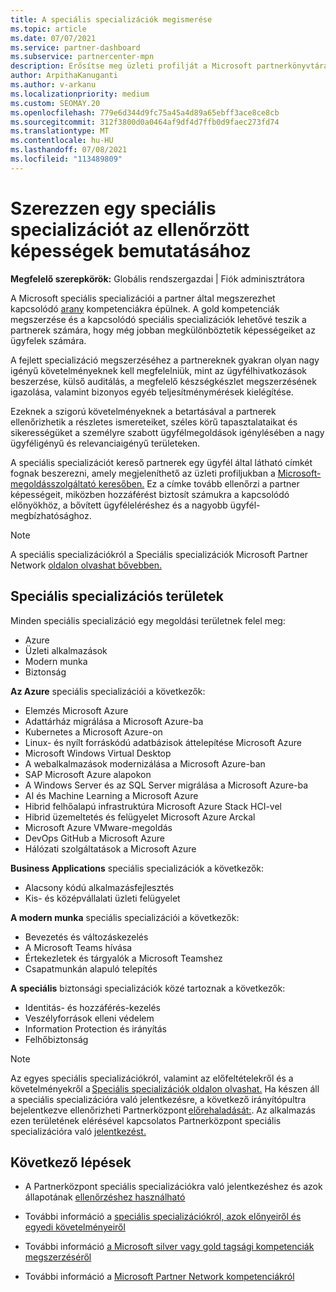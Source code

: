 ```yaml
---
title: A speciális specializációk megismerése
ms.topic: article
ms.date: 07/07/2021
ms.service: partner-dashboard
ms.subservice: partnercenter-mpn
description: Erősítse meg üzleti profilját a Microsoft partnerkönyvtárában. Megismerheti a meglévő Gold és Silver kompetencia mellett elérhető speciális specializációkat.
author: ArpithaKanuganti
ms.author: v-arkanu
ms.localizationpriority: medium
ms.custom: SEOMAY.20
ms.openlocfilehash: 779e6d344d9fc75a45a4d89a65ebff3ace8ce8cb
ms.sourcegitcommit: 312f3800d0a0464af9df4d7ffb0d9faec273fd74
ms.translationtype: MT
ms.contentlocale: hu-HU
ms.lasthandoff: 07/08/2021
ms.locfileid: "113489809"
---
```

# <a name="earn-an-advanced-specialization-to-showcase-your-validated-capabilities"></a>Szerezzen egy speciális specializációt az ellenőrzött képességek bemutatásához

**Megfelelő szerepkörök:** Globális rendszergazdai | Fiók adminisztrátora

A Microsoft speciális specializációi a partner által megszerezhet kapcsolódó [arany](learn-about-competencies.md) kompetenciákra épülnek. A gold kompetenciák megszerzése és a kapcsolódó speciális specializációk lehetővé teszik a partnerek számára, hogy még jobban megkülönböztetik képességeiket az ügyfelek számára.

A fejlett specializáció megszerzéséhez a partnereknek gyakran olyan nagy igényű követelményeknek kell megfelelniük, mint az ügyfélhivatkozások beszerzése, külső auditálás, a megfelelő készségkészlet megszerzésének igazolása, valamint bizonyos egyéb teljesítménymérések kielégítése.

Ezeknek a szigorú követelményeknek a betartásával a partnerek ellenőrizhetik a részletes ismereteiket, széles körű tapasztalataikat és sikerességüket a személyre szabott ügyfélmegoldások igénylésében a nagy ügyféligényű és relevanciaigényű területeken.

A speciális specializációt kereső partnerek egy ügyfél által látható címkét fognak beszerezni, amely megjeleníthető az üzleti profiljukban a [Microsoft-megoldásszolgáltató keresőben.](https://www.microsoft.com/solution-providers/home) Ez a címke tovább ellenőrzi a partner képességeit, miközben hozzáférést biztosít számukra a kapcsolódó előnyökhöz, a bővített ügyféleléréshez és a nagyobb ügyfél-megbízhatósághoz.

> [!NOTE]
> A speciális specializációkról a Speciális specializációk Microsoft Partner Network [oldalon olvashat bővebben.](https://partner.microsoft.com/membership/advanced-specialization)

## <a name="advanced-specialization-areas"></a>Speciális specializációs területek

Minden speciális specializáció egy megoldási területnek felel meg:

- Azure
- Üzleti alkalmazások
- Modern munka
- Biztonság

**Az Azure** speciális specializációi a következők:

- Elemzés Microsoft Azure
- Adattárház migrálása a Microsoft Azure-ba
- Kubernetes a Microsoft Azure-on
- Linux- és nyílt forráskódú adatbázisok áttelepítése Microsoft Azure
- Microsoft Windows Virtual Desktop
- A webalkalmazások modernizálása a Microsoft Azure-ban
- SAP Microsoft Azure alapokon
- A Windows Server és az SQL Server migrálása a Microsoft Azure-ba
- AI és Machine Learning a Microsoft Azure
- Hibrid felhőalapú infrastruktúra Microsoft Azure Stack HCI-vel
- Hibrid üzemeltetés és felügyelet Microsoft Azure Arckal
- Microsoft Azure VMware-megoldás
- DevOps GitHub a Microsoft Azure
- Hálózati szolgáltatások a Microsoft Azure


**Business Applications** speciális specializációk a következők:

- Alacsony kódú alkalmazásfejlesztés
- Kis- és középvállalati üzleti felügyelet

**A modern munka** speciális specializációi a következők:

- Bevezetés és változáskezelés
- A Microsoft Teams hívása
- Értekezletek és tárgyalók a Microsoft Teamshez
- Csapatmunkán alapuló telepítés

**A speciális** biztonsági specializációk közé tartoznak a következők:

- Identitás- és hozzáférés-kezelés
- Veszélyforrások elleni védelem
- Information Protection és irányítás
- Felhőbiztonság

> [!NOTE]
> Az egyes speciális specializációkról, valamint az előfeltételekről és a követelményekről a [Speciális specializációk oldalon olvashat.](https://partner.microsoft.com/membership/advanced-specialization) Ha készen áll a speciális specializációra való jelentkezésre, a következő irányítópultra bejelentkezve ellenőrizheti Partnerközpont [előrehaladását:](https://partner.microsoft.com/dashboard). Az alkalmazás ezen területének elérésével kapcsolatos Partnerközpont speciális specializációra való [jelentkezést.](advanced-specializations-apply.md)

## <a name="next-steps"></a>Következő lépések

- A Partnerközpont speciális specializációkra való jelentkezéshez és azok állapotának [ellenőrzéshez használható](advanced-specializations-apply.md)

- További információ a [speciális specializációkról, azok előnyeiről és egyedi követelményeiről](https://partner.microsoft.com/membership/advanced-specialization)

- További információ [a Microsoft silver vagy gold tagsági kompetenciák megszerzéséről](learn-about-competencies.md)

- További információ a [Microsoft Partner Network kompetenciákról](https://partner.microsoft.com/membership/competencies)